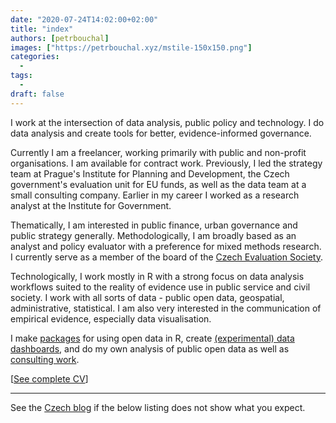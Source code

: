 ```yaml
---
date: "2020-07-24T14:02:00+02:00"
title: "index"
authors: [petrbouchal]
images: ["https://petrbouchal.xyz/mstile-150x150.png"]
categories:
  -
tags:
  -
draft: false
---
```


I work at the intersection of data analysis, public policy and technology. I do data analysis and create tools for better, evidence-informed governance.

Currently I am a freelancer, working primarily with public and non-profit organisations. I am available for contract work. Previously, I led the strategy team at Prague's Institute for Planning and Development, the Czech government's evaluation unit for EU funds, as well as the data team at a small consulting company. Earlier in my career I worked as a research analyst at the Institute for Government. 

Thematically, I am interested in public finance, urban governance and public strategy generally. Methodologically, I am broadly based as an analyst and policy evaluator with a preference for mixed methods research. I currently serve as a member of the board of the [Czech Evaluation Society](https://czecheval.cz).

Technologically, I work mostly in R with a strong focus on data analysis workflows suited to the reality of evidence use in public service and civil society. I work with all sorts of data - public open data, geospatial, administrative, statistical. I am also very interested in the communication of empirical evidence, especially data visualisation.

I make [packages](/work/#r-packages) for using open data in R, create [(experimental) data dashboards](/work#dashboards), and do my own analysis of public open data as well as [consulting work](/work#consulting-projects).

[[See complete CV](cv/)]

---

See the [Czech blog](/cz/post) if the below listing does not show what you expect.
